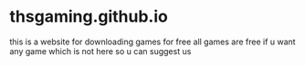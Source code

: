 # thsgaming.github.io
this is a website for downloading games for free
all games are free
if u want any game which is not here so u can suggest us